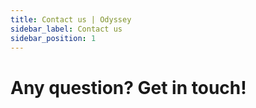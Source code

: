 ```yaml
---
title: Contact us | Odyssey
sidebar_label: Contact us
sidebar_position: 1
---
```


# Any question? Get in touch!